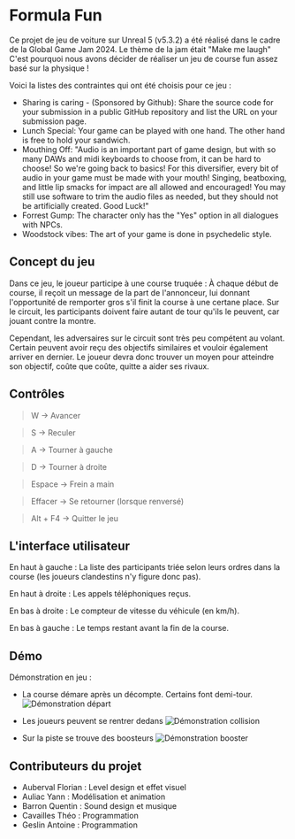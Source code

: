 # Formula Fun

Ce projet de jeu de voiture sur Unreal 5 (v5.3.2) a été réalisé dans le cadre de la Global Game Jam 2024. Le thème de la jam était "Make me laugh" C'est pourquoi nous avons décider de réaliser un jeu de course fun assez basé sur la physique ! 

Voici la listes des contraintes qui ont été choisis pour ce jeu :
- Sharing is caring   - (Sponsored by Github): Share the source code for your submission in a public GitHub repository and list the URL on your submission page.
- Lunch Special: Your game can be played with one hand. The other hand is free to hold your sandwich.
- Mouthing Off: "Audio is an important part of game design, but with so many DAWs and midi keyboards to choose from, it can be hard to choose! So we're going back to basics! For this diversifier, every bit of audio in your game must be made with your mouth! Singing, beatboxing, and little lip smacks for impact are all allowed and encouraged! You may still use software to trim the audio files as needed, but they should not be artificially created. Good Luck!"
- Forrest Gump: The character only has the "Yes" option in all dialogues with NPCs.
- Woodstock vibes: The art of your game is done in psychedelic style.

## Concept du jeu

Dans ce jeu, le joueur participe à une course truquée : 
À chaque début de course, il reçoit un message de la part de l'annonceur, lui donnant l'opportunité de remporter gros s'il finit la course à une certane place. Sur le circuit, les participants doivent faire autant de tour qu'ils le peuvent, car jouant contre la montre. 

Cependant, les adversaires sur le circuit sont très peu compétent au volant. Certain peuvent avoir reçu des objectifs similaires et vouloir également arriver en dernier. Le joueur devra donc trouver un moyen pour atteindre son objectif, coûte que coûte, quitte a aider ses rivaux.

## Contrôles

> W -> Avancer

> S -> Reculer

> A -> Tourner à gauche

> D -> Tourner à droite

> Espace -> Frein a main

> Effacer -> Se retourner (lorsque renversé)

> Alt + F4 -> Quitter le jeu


## L'interface utilisateur
En haut à gauche : La liste des participants triée selon leurs ordres dans la course (les joueurs clandestins n'y figure donc pas).

En haut à droite : Les appels téléphoniques reçus.

En bas à droite : Le compteur de vitesse du véhicule (en km/h).

En bas à gauche : Le temps restant avant la fin de la course.

## Démo
Démonstration en jeu : 

- La course démare après un décompte. Certains font demi-tour.
![Démonstration départ](Demo/demo_depart.gif)

- Les joueurs peuvent se rentrer dedans
![Démonstration collision](Demo/demo_collision.gif)

- Sur la piste se trouve des boosteurs
![Démonstration booster](Demo/demo_booster.gif)

## Contributeurs du projet

- Auberval Florian : Level design et effet visuel
- Auliac Yann : Modélisation et animation
- Barron Quentin : Sound design et musique
- Cavailles Théo : Programmation
- Geslin Antoine : Programmation

